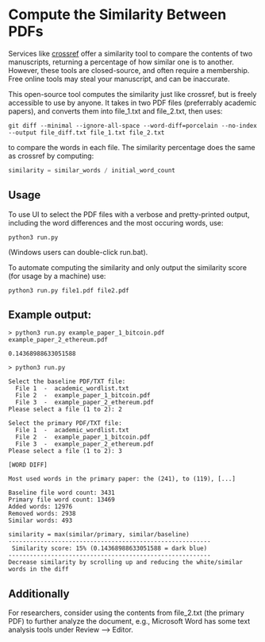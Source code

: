 # Compute the Similarity Between PDFs
Services like [crossref](https://www.crossref.org/services/similarity-check/) offer a similarity tool to compare the contents of two manuscripts, returning a percentage of how similar one is to another. However, these tools are closed-source, and often require a membership. Free online tools may steal your manuscript, and can be inaccurate.

This open-source tool computes the similarity just like crossref, but is freely accessible to use by anyone. It takes in two PDF files (preferrably academic papers), and converts them into file_1.txt and file_2.txt, then uses:

```console
git diff --minimal --ignore-all-space --word-diff=porcelain --no-index --output file_diff.txt file_1.txt file_2.txt
```

to compare the words in each file. The similarity percentage does the same as crossref by computing:

```python
similarity = similar_words / initial_word_count
```

## Usage
To use UI to select the PDF files with a verbose and pretty-printed output, including the word differences and the most occuring words, use:
```console
python3 run.py
```
(Windows users can double-click run.bat).

To automate computing the similarity and only output the similarity score (for usage by a machine) use:
```console
python3 run.py file1.pdf file2.pdf
```

## Example output:
```
> python3 run.py example_paper_1_bitcoin.pdf example_paper_2_ethereum.pdf

0.14368988633051588

> python3 run.py

Select the baseline PDF/TXT file:
  File 1  -  academic_wordlist.txt
  File 2  -  example_paper_1_bitcoin.pdf
  File 3  -  example_paper_2_ethereum.pdf
Please select a file (1 to 2): 2

Select the primary PDF/TXT file:
  File 1  -  academic_wordlist.txt
  File 2  -  example_paper_1_bitcoin.pdf
  File 3  -  example_paper_2_ethereum.pdf
Please select a file (1 to 2): 3

[WORD DIFF]

Most used words in the primary paper: the (241), to (119), [...]

Baseline file word count: 3431
Primary file word count: 13469
Added words: 12976
Removed words: 2938
Similar words: 493

similarity = max(similar/primary, similar/baseline)
---------------------------------------------------------
 Similarity score: 15% (0.14368988633051588 = dark blue) 
---------------------------------------------------------
Decrease similarity by scrolling up and reducing the white/similar words in the diff
```

## Additionally
For researchers, consider using the contents from file_2.txt (the primary PDF) to further analyze the document, e.g., Microsoft Word has some text analysis tools under Review --> Editor.
